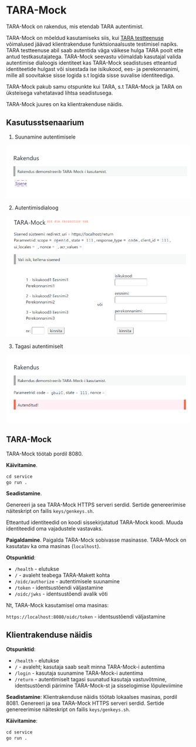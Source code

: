 # TARA-Mock

TARA-Mock on rakendus, mis etendab TARA autentimist. 

TARA-Mock on mõeldud kasutamiseks siis, kui [TARA testteenuse](https://e-gov.github.io/TARA-Doku/Testimine) võimalused jäävad klientrakenduse funktsionaalsuste testimisel napiks. TARA testteenuse abil saab autentida väga väikese hulga TARA poolt ette antud testkasutajatega. TARA-Mock seevastu võimaldab kasutajal valida autentimise dialoogis identiteet kas TARA-Mock seadistuses etteantud identiteetide hulgast või sisestada ise isikukood, ees- ja perekonnanimi, mille all soovitakse sisse logida s.t logida sisse suvalise identiteediga.

TARA-Mock pakub samu otspunkte kui TARA, s.t TARA-Mock ja TARA on üksteisega vahetatavad lihtsa seadistusega.

TARA-Mock juures on ka klientrakenduse näidis.

## Kasutusstsenaarium

1) Suunamine autentimisele

<img src="docs/Rakendus_01.PNG" width="700">

2) Autentimisdialoog

<img src="docs/TARA-Mock_01.PNG" width="700">

3) Tagasi autentimiselt

<img src="docs/Rakendus_02.PNG" width="700">

## TARA-Mock

TARA-Mock töötab pordil 8080.

**Käivitamine**.

```
cd service
go run .
```

**Seadistamine**.

Genereeri ja sea TARA-Mock HTTPS serveri serdid. Sertide genereerimise näiteskript on failis `keys/genkeys.sh`.

Etteantud identiteedid on koodi sissekirjutatud TARA-Mock koodi. Muuda identiteedid oma vajadustele vastavaks.

**Paigaldamine**. Paigalda TARA-Mock sobivasse masinasse. TARA-Mock on kasutatav ka oma masinas (`localhost`).

**Otspunktid**:
- `/health` - elutukse
- `/` - avaleht teabega TARA-Makett kohta
- `/oidc/authorize` - autentimisele suunamine
- `/token` - identsustõendi väljastamine
- `/oidc/jwks` - identsustõendi avalik võti

Nt, TARA-Mock kasutamisel oma masinas:

`https://localhost:8080/oidc/token` - identsustõendi väljastamine

## Klientrakenduse näidis

**Otspunktid**:
- `/health` - elutukse
- `/` - avaleht; kasutaja saab sealt minna TARA-Mock-i autentima
- `/login` - kasutaja suunamine TARA-Mock-i autentima
- `/return` - autentimiselt tagasi suunatud kasutaja vastuvõtmine, identsustõendi pärimine TARA-Mock-st ja sisselogimise lõpuleviimine 

**Seadistamine**: Klientrakenduse näidis töötab lokaalses masinas, pordil 8081. Genereeri ja sea TARA-Mock HTTPS serveri serdid. Sertide genereerimise näiteskript on failis `keys/genkeys.sh`.

**Käivitamine**:

```
cd service
go run .
```

